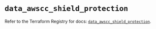 # `data_awscc_shield_protection`

Refer to the Terraform Registry for docs: [`data_awscc_shield_protection`](https://registry.terraform.io/providers/hashicorp/awscc/0.70.0/docs/data-sources/shield_protection).
